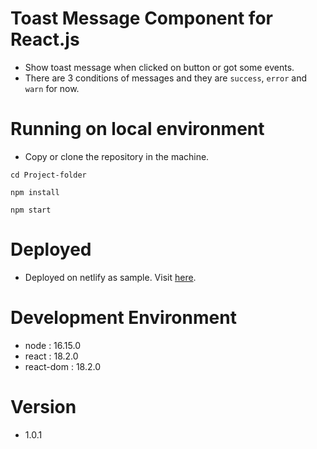 # Toast Message Component for React.js
- Show toast message when clicked on button or got some events.
- There are 3 conditions of messages and they are `success`, `error` and `warn` for now. 

# Running on local environment
- Copy or clone the repository in the machine.

```
cd Project-folder
```

```
npm install
```

```
npm start
```

# Deployed
- Deployed on netlify as sample. Visit [here](https://toast-component.netlify.app/).

# Development Environment
- node : 16.15.0
- react : 18.2.0
- react-dom : 18.2.0

# Version
- 1.0.1